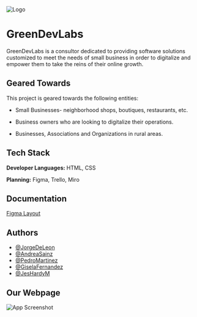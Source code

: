 
![Logo](https://github.com/Giorgidlc/LadingPage-GreenDevLabs/blob/feature/layout/img/Logo%20verde.png?raw=true)




# GreenDevLabs

GreenDevLabs is a consultor dedicated to providing software solutions customized to meet the needs of small business in order to digitalize and empower them to take the reins of their online growth.

## Geared Towards

This project is geared towards the following entities:

- Small Businesses- neighborhood shops, boutiques, restaurants, etc.

- Business owners who are looking to digitalize their operations.

- Businesses, Associations and Organizations in rural areas.

## Tech Stack

**Developer Languages:** HTML, CSS

**Planning:** Figma, Trello, Miro


## Documentation

[Figma Layout](https://www.figma.com/file/tZWlFd8csjLSUniElJjfVn/UI?type=design&node-id=6%3A26&mode=design&t=QT2bSL8moiIbhhX0-1)


## Authors

- [@JorgeDeLeon](https://github.com/Giorgidlc)
- [@AndreaSainz](https://github.com/andsainz)
- [@PedroMartinez](https://github.com/Pdromtinez)
- [@GiselaFernandez](https://github.com/Fer-gi)
- [@JesHardyM](https://github.com/JesHardyM)
## Our Webpage

![App Screenshot](https://github.com/Giorgidlc/LadingPage-GreenDevLabs/blob/feature/layout/img/screenshot.jpeg?raw=true)


